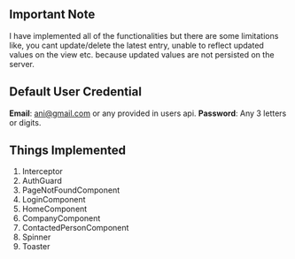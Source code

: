 ## Important Note
I have implemented all of the functionalities but there are some limitations
like, you cant update/delete the latest entry, unable to reflect updated values on the view etc.
because updated values are not persisted on the server.

## Default User Credential
**Email**: ani@gmail.com or any provided in users api.
**Password**: Any 3 letters or digits.

## Things Implemented
1. Interceptor
2. AuthGuard
3. PageNotFoundComponent
4. LoginComponent
5. HomeComponent
6. CompanyComponent
7. ContactedPersonComponent
8. Spinner
9. Toaster


